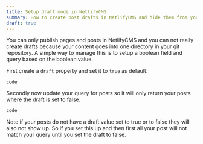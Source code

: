 ```yaml
---
title: Setup draft mode in NetlifyCMS
summary: How to create post drafts in NetlifyCMS and hide them from your app
draft: true
---
```


You can only publish pages and posts in NetlifyCMS and you can not really create drafts because your content goes into one directory in your git repository. A simple way to manage this is to setup a boolean field and query based on the boolean value.

First create a `draft` property and set it to `true` as default.

```
code
```

Secondly now update your query for posts so it will only return your posts where the draft is set to false.

```
code
```

Note if your posts do not have a draft value set to true or to false they will also not show up. So if you set this up and then first all your post will not match your query until you set the draft to false.
